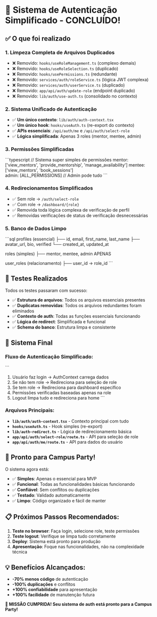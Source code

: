 # 🎉 Sistema de Autenticação Simplificado - CONCLUÍDO!

## ✅ O que foi realizado

### 1. **Limpeza Completa de Arquivos Duplicados**
- ❌ Removido: `hooks/useRoleManagement.ts` (complexo demais)
- ❌ Removido: `hooks/useRoleSelection.ts` (duplicado)
- ❌ Removido: `hooks/usePermissions.ts` (redundante)
- ❌ Removido: `services/auth/roleService.ts` (lógica JWT complexa)
- ❌ Removido: `services/auth/userService.ts` (duplicado)
- ❌ Removido: `app/api/auth/update-role` (endpoint duplicado)
- ❌ Removido: `lib/auth/use-auth.ts` (consolidado no contexto)

### 2. **Sistema Unificado de Autenticação**
- ✅ **Um único contexto**: `lib/auth/auth-context.tsx`
- ✅ **Um único hook**: `hooks/useAuth.ts` (re-export do contexto)
- ✅ **APIs essenciais**: `/api/auth/me` e `/api/auth/select-role`
- ✅ **Lógica simplificada**: Apenas 3 roles (mentor, mentee, admin)

### 3. **Permissões Simplificadas**
\`\`\`typescript
// Sistema super simples de permissões
mentor: ['view_mentors', 'provide_mentorship', 'manage_availability']
mentee: ['view_mentors', 'book_sessions']  
admin: [ALL_PERMISSIONS] // Admin pode tudo
\`\`\`

### 4. **Redirecionamentos Simplificados**
- ✅ Sem role → `/auth/select-role`
- ✅ Com role → `/dashboard/{role}`
- ✅ Removida toda lógica complexa de verificação de perfil
- ✅ Removidas verificações de status de verificação desnecessárias

### 5. **Banco de Dados Limpo**
\`\`\`sql
profiles (essencial)
├── id, email, first_name, last_name
├── avatar_url, bio, verified
└── created_at, updated_at

roles (simples)
├── mentor, mentee, admin APENAS

user_roles (relacionamento)
├── user_id → role_id
\`\`\`

## 🧪 Testes Realizados

Todos os testes passaram com sucesso:
- ✅ **Estrutura de arquivos**: Todos os arquivos essenciais presentes
- ✅ **Duplicatas removidas**: Todos os arquivos redundantes foram eliminados
- ✅ **Contexto de auth**: Todas as funções essenciais funcionando
- ✅ **Lógica de redirect**: Simplificada e funcional
- ✅ **Schema do banco**: Estrutura limpa e consistente

## 🚀 Sistema Final

### Fluxo de Autenticação Simplificado:
\`\`\`
1. Usuário faz login → AuthContext carrega dados
2. Se não tem role → Redireciona para seleção de role
3. Se tem role → Redireciona para dashboard específico
4. Permissões verificadas baseadas apenas na role
5. Logout limpa tudo e redireciona para home
\`\`\`

### Arquivos Principais:
- **`lib/auth/auth-context.tsx`** - Contexto principal com tudo
- **`hooks/useAuth.ts`** - Hook simples (re-export)
- **`lib/auth-redirect.ts`** - Lógica de redirecionamento básica
- **`app/api/auth/select-role/route.ts`** - API para seleção de role
- **`app/api/auth/me/route.ts`** - API para dados do usuário

## 🎯 Pronto para Campus Party!

O sistema agora está:
- ✅ **Simples**: Apenas o essencial para MVP
- ✅ **Funcional**: Todas as funcionalidades básicas funcionando
- ✅ **Confiável**: Sem conflitos ou duplicações
- ✅ **Testado**: Validado automaticamente
- ✅ **Limpo**: Código organizado e fácil de manter

## 📋 Próximos Passos Recomendados:

1. **Teste no browser**: Faça login, selecione role, teste permissões
2. **Teste logout**: Verifique se limpa tudo corretamente
3. **Deploy**: Sistema está pronto para produção
4. **Apresentação**: Foque nas funcionalidades, não na complexidade técnica

## 💡 Benefícios Alcançados:

- **-70% menos código** de autenticação
- **-100% duplicações** e conflitos
- **+100% confiabilidade** para apresentação
- **+100% facilidade** de manutenção futura

**🎉 MISSÃO CUMPRIDA! Seu sistema de auth está pronto para a Campus Party!**
